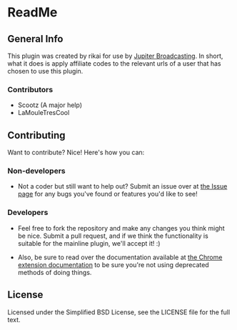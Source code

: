 ReadMe
=============

General Info
-------

This plugin was created by rikai for use by [Jupiter Broadcasting](http://www.jupiterbroadcasting.com/).
In short, what it does is apply affiliate codes to the relevant urls of a user that has chosen to use this plugin.



### Contributors
* Scootz (A major help)
* LaMouleTresCool

Contributing
------------

Want to contribute? Nice! Here's how you can:

### Non-developers
* Not a coder but still want to help out? Submit an issue over at [the Issue page](https://github.com/rikai/JBAR-Chrome/issues) for any bugs you've found or features you'd like to see!

### Developers

* Feel free to fork the repository and make any changes you think might be nice. Submit a pull request, and if we think the functionality is suitable for the mainline plugin, we'll accept it! :)

* Also, be sure to read over the documentation available at
[the Chrome extension documentation](http://developer.chrome.com/extensions/docs.html) to be sure you're not using deprecated methods of doing things.


License
------------
Licensed under the Simplified BSD License, see the LICENSE file for the full text.
